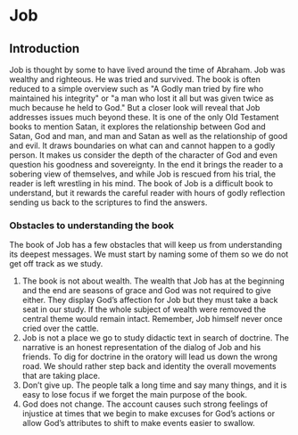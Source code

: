 # Job

## Introduction

Job is thought by some to have lived around the time of Abraham. Job was wealthy and righteous. He was tried and survived. The book is often reduced to a simple overview such as "A Godly man tried by fire who maintained his integrity" or "a man who lost it all but was given twice as much because he held to God." But a closer look will reveal that Job addresses issues much beyond these. It is one of the only Old Testament books to mention Satan, it explores the relationship between God and Satan, God and man, and man and Satan as well as the relationship of good and evil. It draws boundaries on what can and cannot happen to a godly person. It makes us consider the depth of the character of God and even question his goodness and sovereignty. In the end it brings the reader to a sobering view of themselves, and while Job is rescued from his trial, the reader is left wrestling in his mind. The book of Job is a difficult book to understand, but it rewards the careful reader with hours of godly reflection sending us back to the scriptures to find the answers.

### Obstacles to understanding the book

The book of Job has a few obstacles that will keep us from understanding its deepest messages. We must start by naming some of them so we do not get off track as we study.

1. The book is not about wealth. The wealth that Job has at the beginning and the end are seasons of grace and God was not required to give either. They display God’s affection for Job but they must take a back seat in our study. If the whole subject of wealth were removed the central theme would remain intact. Remember, Job himself never once cried over the cattle.
2. Job is not a place we go to study didactic text in search of doctrine. The narrative is an honest representation of the dialog of Job and his friends. To dig for doctrine in the oratory will lead us down the wrong road. We should rather step back and identity the overall movements that are taking place.
3. Don’t give up. The people talk a long time and say many things, and it is easy to lose focus if we forget the main purpose of the book.
4. God does not change. The account causes such strong feelings of injustice at times that we begin to make excuses for God’s actions or allow God’s attributes to shift to make events easier to swallow.

